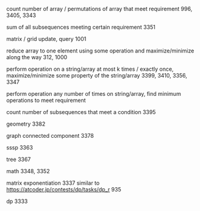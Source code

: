 
count number of array / permutations of array that meet requirement
996, 3405, 3343

sum of all subsequences meeting certain requirement
3351

matrix / grid update, query
1001

reduce array to one element using some operation and maximize/minimize along the way
312, 1000

perform operation on a string/array at most k times / exactly once, maximize/minimize some property of the string/array
3399, 3410, 3356, 3347

perform operation any number of times on string/array, find minimum operations to meet requirement

count number of subsequences that meet a condition
3395 

geometry
3382

graph
connected component
3378

sssp
3363 

tree
3367 

math 
3348, 3352

matrix exponentiation
3337 similar to https://atcoder.jp/contests/dp/tasks/dp_r
935

dp
3333

